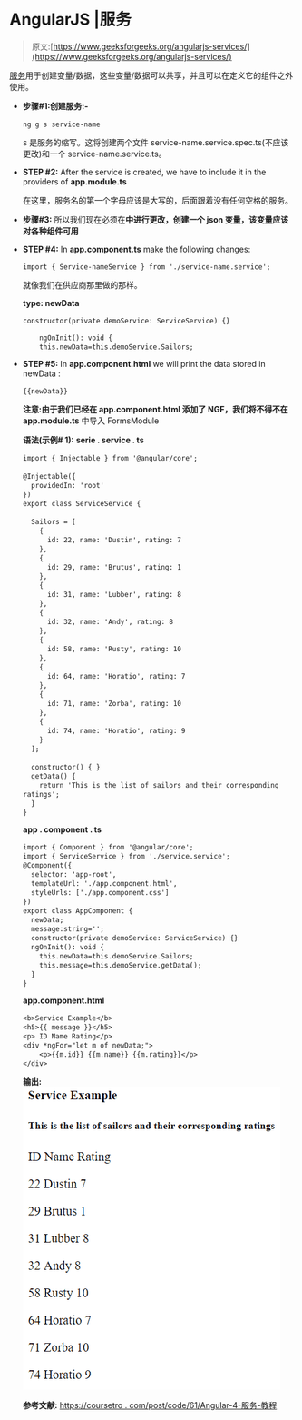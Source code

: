 # AngularJS |服务

> 原文:[https://www.geeksforgeeks.org/angularjs-services/](https://www.geeksforgeeks.org/angularjs-services/)

[服务](https://docs.angularjs.org/guide/services)用于创建变量/数据，这些变量/数据可以共享，并且可以在定义它的组件之外使用。

*   **步骤#1:创建服务:-**

    ```
    ng g s service-name
    ```

    s 是服务的缩写。这将创建两个文件 service-name.service.spec.ts(不应该更改)和一个 service-name.service.ts。

*   **STEP #2:** After the service is created, we have to include it in the providers of **app.module.ts**

    在这里，服务名的第一个字母应该是大写的，后面跟着没有任何空格的服务。

*   **步骤#3:** 所以我们现在必须在**中进行更改，创建一个 json 变量，该变量应该对各种组件可用**

*   **STEP #4:** In **app.component.ts** make the following changes:

    ```
    import { Service-nameService } from './service-name.service';
    ```

    就像我们在供应商那里做的那样。

    **type: newData** 

    ```
    constructor(private demoService: ServiceService) {}
    ```

    ```
        ngOnInit(): void {
        this.newData=this.demoService.Sailors;

    ```

*   **STEP #5:** In **app.component.html** we will print the data stored in newData :

    ```
    {{newData}}
    ```

    **注意:由于我们已经在 app.component.html 添加了 NGF，我们将不得不在 app.module.ts** 中导入 FormsModule

    **语法(示例# 1):**
    **serie . service . ts**

    ```
    import { Injectable } from '@angular/core';

    @Injectable({
      providedIn: 'root'
    })
    export class ServiceService {

      Sailors = [
        {
          id: 22, name: 'Dustin', rating: 7
        },
        { 
          id: 29, name: 'Brutus', rating: 1
        },
        {
          id: 31, name: 'Lubber', rating: 8
        },
        {
          id: 32, name: 'Andy', rating: 8
        },
        {
          id: 58, name: 'Rusty', rating: 10
        },
        {
          id: 64, name: 'Horatio', rating: 7
        },
        {
          id: 71, name: 'Zorba', rating: 10
        },
        {
          id: 74, name: 'Horatio', rating: 9
        }
      ];

      constructor() { }
      getData() {
        return 'This is the list of sailors and their corresponding ratings';
      }
    }
    ```

    **app . component . ts**

    ```
    import { Component } from '@angular/core';
    import { ServiceService } from './service.service';
    @Component({
      selector: 'app-root',
      templateUrl: './app.component.html',
      styleUrls: ['./app.component.css']
    })
    export class AppComponent {
      newData;
      message:string='';
      constructor(private demoService: ServiceService) {}
      ngOnInit(): void {
        this.newData=this.demoService.Sailors;
        this.message=this.demoService.getData();
      }
    }
    ```

    **app.component.html**

    ```
    <b>Service Example</b>
    <h5>{{ message }}</h5>
    <p> ID Name Rating</p>
    <div *ngFor="let m of newData;">
        <p>{{m.id}} {{m.name}} {{m.rating}}</p>
    </div>
    ```

    **输出:**
    ![service](img/e5cc67b0c85c3b70d6abb96f59427019.png)

    **参考文献:**
    [https://coursetro . com/post/code/61/Angular-4-服务-教程](https://coursetro.com/posts/code/61/Angular-4-Services-Tutorial)